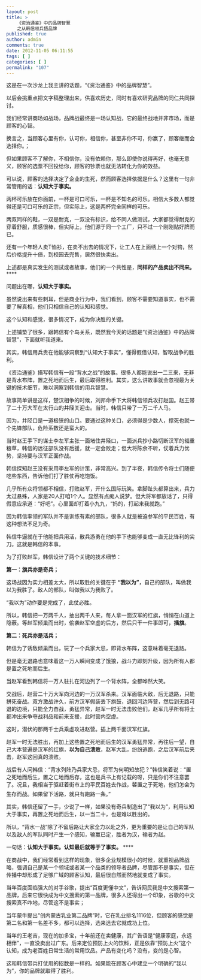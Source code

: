 ```yaml
---
layout: post
title: >
    《资治通鉴》中的品牌智慧
    之从韩信领兵悟品牌
published: true
author: admin
comments: true
date: 2012-11-05 06:11:55
tags: [ ]
categories: [ ]
permalink: "107"
---
```



这是在一次沙龙上我主讲的话题，“《资治通鉴》中的品牌智慧”。

以后会挑重点把文字稿整理出来，供喜欢历史，同时有喜欢研究品牌的同仁共同探讨。

我们经常讲商场如战场，品牌战最终是一场认知战，它的最终战地并非市场，而是顾客的心智。

换言之，当顾客心里有你，认可你，相信你，甚至非你不可，你赢了，顾客继而会选择你。；

但如果顾客不了解你，不相信你，没有依赖你，那么即使你说得再好，也毫无意义，顾客的选票不回投给你，顾客的钞票也就无法转化为你的效益。

可以说，顾客的选择决定了企业的生死，然而顾客选择依据是什么？这里有一句非常管用的话：**认知大于事实。**

两杯可乐放在你面前，一杯是可口可乐，一杯是不知名的可乐。相信大多数人都觉得还是可口可乐的正宗，但实际上，这是两杯完全同样的可乐。

两双同样的鞋，一双是耐克，一双没有标识，给不同人做测试，大家都觉得耐克的穿着舒服，质感很棒，但实际上，他们源于同一个工厂，只不过一个刚刚贴好牌而已。

还有一个年轻人卖T恤衫，在卖不出去的情况下，让工人在上面绣上一个对钩，然后价格提升十倍，到校园去兜售，居然很快卖出。

上述都是真实发生的测试或者故事，他们的一个共性是，**同样的产品卖出不同来。** ****

问题出在哪，**认知大于事实。**

虽然说出来有些刺耳，但是商业行为中，我们看到，顾客不需要知道事实，也不需要了解真相，他们只相信自己的认知和感觉。

这个认知和感觉，很多情况下，成为你决胜的关键。

上述铺垫了很多，跟韩信有个鸟关系，既然我今天的话题是“《资治通鉴》中的品牌智慧”，下面就听我道来。

其实，韩信用兵贵在他能够洞察到“认知大于事实”，懂得假借认知，智取战争的胜利。

《资治通鉴》描写韩信有一段“背水之战”的故事。很多人都能说出一二三来，无非是背水布阵，置之死地而后生，最后取得胜利。其实，这么讲故事就会忽视最为关键的技术细节，难以洞察到韩信的用兵智慧。

故事简单讲是这样，楚汉相争的时候，刘邦命手下大将韩信领兵攻打赵国。赵王带了二十万大军在太行山的井陉关迎击。当时，韩信只带了一万二千人马。

因为，井陉口是一道极狭的山口。要通过这种关口，必须得是少数人，撑死也就一个先锋部队，危险系数还是蛮大的。

当时赵王手下的谋士李左军主张一面堵住井陉口，一面派兵抄小路切断汉军的辎重粮草，韩信的远征部队没有后援，就一定会败走；但大将陈余不听，仗着兵力优势，坚持要与汉军正面作战。

韩信探知赵王没有采用李左军的计策，非常高兴。到了半夜，韩信传令将士们随便吃些东西，告诉他们打了胜仗再吃饱饭。

几乎所有众将领都不相信，打败赵军，开什么国际玩笑。拿脚趾头都算出来，兵力太过悬殊，人家是20人打咱1个人。显然有点痴人说梦。但大将军都放话了，只得假意应承道：“好吧”。心里面却打着小九九，“妈的，打起来我就跑。”

因为韩信率领的军队并不是训练有素的部队，很多人就是被迫参军的平民百姓，有这种想法不足为奇。

韩信牛逼就在于他能把兵用活，散兵游勇在他的手下也能够变成一直无比锋利的尖刀。这就是韩信的本事。

为了打败赵军，韩信设计了两个关键的技术细节：

**第一：旗兵亦是奇兵；**

这场战因为实力相差太大，所以取胜的关键在于 **“我以为”**，自己的部队，叫做我以为我胜了。敌人的部队，叫做我以为我败了。

“我以为”动作要是完成了，此仗必胜。

所以，韩信把一万两千人，抽出两千人来，每人拿一面汉军的红旗，悄悄在山道上隐蔽。等赵军倾巢而出时，偷袭赵军空虚的后方，然后只干一件事即可，**插旗**。

**第二：死兵亦是活兵；**

韩信为了诱敌倾巢而出，玩了一个兵家大忌，即背水布阵，这意味着毫无退路。

但是毫无退路也意味着这一万人瞬间变成了饿狼，战斗力即刻升级，因为所有人都是置之死地而后生。

当赵军看到韩信将一万人驻扎在河边列了一个背水阵，全都哗然大笑。

交战后，赵营二十万大军向河边的一万汉军杀来。汉军面临大敌，后无退路，只能拼死奋战。双方激战许久，前方汉军假装丢下旗鼓，退回河边阵营，然后到无路可退的边境，只能全力奋战，勇猛异常，赵军一时无法击败他们，赵军几乎所有将士都冲出来争夺战利品和前来支援，此时营内空虚。

这时，潜伏的那两千士兵乘虚攻进赵营。插上两千面汉军红旗。

赵军一时无法胜出，再加上这些置之死地而后生的汉军勇猛异常，再往后一望，自己大本营遍是汉军的红旗，**以为自己溃败**，赵军大乱，纷纷逃跑，之后汉军前后夹击，赵军这回真的溃败。

战后有人问韩信：“背水列阵乃兵家大忌，将军为何明知故犯？”韩信笑着说：“置之死地而后生，置之亡地而后存，这也是兵书上有记载的呀，只是你们不注意罢了。况且，我相当于驱赶着街市上的平民百姓去作战，䶀置之于死地，他们怎会为生存而战。如果留下活路，就只有跑路一条。”

其实，韩信还留了一手，少说了一样，如果没有奇兵制造出了“我以为”，利用认知大于事实，再置之死地而后生，以一当二十，也是难以胜出的。

所以，“背水一战”除了不留后路让大家全力以赴之外，更为重要的是让自己的军队以及敌人的军队同时产生一个感知，输赢已定，胜者为汉，输者为赵。

一句话：**认知大于事实。认知最后就等于了事实。** ****

在商战中，我们经常看到这样的现象，很多企业规模很小的时候，就重视品牌战略，强调自己是某一个领域或者某一个品类的领导者品牌，尽管那不是事实，但在传播中却形成了足够广域的顾客认知，最后很自然而然地就变成了事实。

当年百度面临强大的对手谷歌，提出“百度更懂中文”，告诉网民我是中文搜索第一品牌，后来它很快成为中文搜索的第一品牌，很多人还得出一个印象，谷歌的中文搜索真不咋地，尽管这不是事实；

当年蒙牛提出“创内蒙古乳业第二品牌”时，它在乳业排名1116位，但顾客的感觉是第二名和第一名差不多，都可以选择，选来选去它就成功上位。

当年的王老吉，现在的加多宝，十年前还在卖健康，其广告语是“健康家庭，永远相伴”，一直没卖出过广东。后来定位预防上火的饮料，正是依靠“预防上火”这个认知，成为老百姓日常生活的常用饮品。产品有变化吗？没有，变的是心智。

这和韩信带兵打仗用的招数是一样的。如果能在顾客心中建立一个明确的“我以为”，你的品牌就取得了胜利。